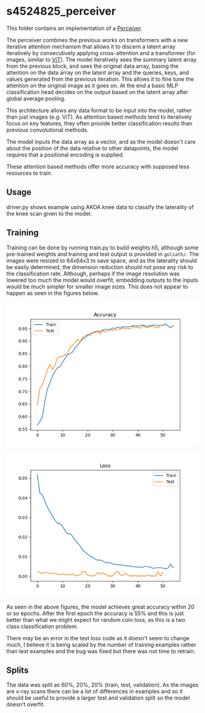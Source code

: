 # s4524825_perceiver

This folder contains an implementation of a [Perceiver](https://arxiv.org/pdf/2103.03206.pdf).

The perceiver combines the previous works on transformers 
with a new iterative attention mechanism that allows it to discern a latent array iteratively by consecutively applying cross-attention and a transformer (for images, similar to [ViT](https://arxiv.org/abs/2010.11929)). The model iteratively sees the summary latent array from the previous block, and sees the original data array, basing the attention on the data array on the latent array and the queries, keys, and values generated from the previous iteration. This allows it to fine tune the attention on the original image as it goes on. At the end a basic MLP classification head decides on the output based on the latent array after global average pooling.

This architecture allows any data 
format to be input into the model, rather than just images (e.g. ViT). 
As attention based methods tend to iteratively focus on key features, they often provide better classification results than previous convolutional methods. 

The model inputs the data array as a vector, and as the model doesn't care about the position of the data relative to other datapoints, the model requires that a positional encoding is supplied.

These attention based methods offer more accuracy with supposed less resources to train.

## Usage

driver.py shows example using AKOA knee data to classify the 
laterality of the knee scan given to the model. 

## Training

Training can be done by running train.py to build weights.h5, although some pre-trained weights and training and test output is provided in 
`goliath/`. The images were resized to 64x64x3 to save space, and as the laterality should be easily determined, the dimension reduction 
should not pose any risk to the classification rate. Although, perhaps if the image resolution was lowered too much the model would overfit, 
embedding outputs to the inputs would be much simpler for smaller image sizes. This does not appear to happen as seen in the figures below.  

![Accuracy Plot](acc_.png "Accuracy Plot")

![Loss Plot](loss_.png "Loss Plot")

As seen in the above figures, the model achieves great accuracy within 20 or so epochs. After the first epoch the accuracy is 55% and this is just better than what we might expect for random coin toss, as this is a two class classification problem. 

There may be an error in the test loss code as it doesn't seem to change much, I believe it is being scaled by the number of training examples rather than test examples and the bug was fixed but there was not time to retrain.

## Splits 
The data was split as 60%, 20%, 20% (train, test, validation). As the images are x-ray scans there can be a lot of differences in examples and so it should be useful to provide a larger test and validation split so the model doesn't overfit. 